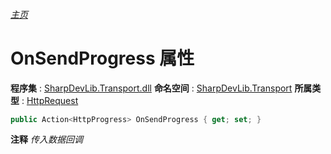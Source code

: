 ###### [主页](./Index.md "主页")
# OnSendProgress 属性
**程序集** : [SharpDevLib.Transport.dll](./SharpDevLib.Transport.assembly.md "SharpDevLib.Transport.dll")
**命名空间** : [SharpDevLib.Transport](./SharpDevLib.Transport.namespace.md "SharpDevLib.Transport")
**所属类型** : [HttpRequest](./SharpDevLib.Transport.HttpRequest.md "HttpRequest")
``` csharp
public Action<HttpProgress> OnSendProgress { get; set; }
```
**注释**
*传入数据回调*

